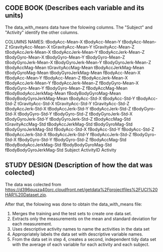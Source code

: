 ## CODE BOOK (Describes each variable and its units)

The data_with_means data have the folowing columns. The "Subject" and "Activity" identify the other columns.

COLUMNS NAMES:
tBodyAcc-Mean-X
tBodyAcc-Mean-Y
tBodyAcc-Mean-Z
tGravityAcc-Mean-X
tGravityAcc-Mean-Y
tGravityAcc-Mean-Z
tBodyAccJerk-Mean-X
tBodyAccJerk-Mean-Y
tBodyAccJerk-Mean-Z
tBodyGyro-Mean-X
tBodyGyro-Mean-Y
tBodyGyro-Mean-Z
tBodyGyroJerk-Mean-X
tBodyGyroJerk-Mean-Y
tBodyGyroJerk-Mean-Z
tBodyAccMag-Mean
tGravityAccMag-Mean
tBodyAccJerkMag-Mean
tBodyGyroMag-Mean
tBodyGyroJerkMag-Mean
fBodyAcc-Mean-X
fBodyAcc-Mean-Y
fBodyAcc-Mean-Z
fBodyAccJerk-Mean-X
fBodyAccJerk-Mean-Y
fBodyAccJerk-Mean-Z
fBodyGyro-Mean-X
fBodyGyro-Mean-Y
fBodyGyro-Mean-Z
fBodyAccMag-Mean
fBodyBodyAccJerkMag-Mean
fBodyBodyGyroMag-Mean
fBodyBodyGyroJerkMag-Mean
tBodyAcc-Std-X
tBodyAcc-Std-Y
tBodyAcc-Std-Z
tGravityAcc-Std-X
tGravityAcc-Std-Y
tGravityAcc-Std-Z
tBodyAccJerk-Std-X
tBodyAccJerk-Std-Y
tBodyAccJerk-Std-Z
tBodyGyro-Std-X
tBodyGyro-Std-Y
tBodyGyro-Std-Z
tBodyGyroJerk-Std-X
tBodyGyroJerk-Std-Y
tBodyGyroJerk-Std-Z
tBodyAccMag-Std
tGravityAccMag-Std
tBodyAccJerkMag-Std
tBodyGyroMag-Std
tBodyGyroJerkMag-Std
fBodyAcc-Std-X
fBodyAcc-Std-Y
fBodyAcc-Std-Z
fBodyAccJerk-Std-X
fBodyAccJerk-Std-Y
fBodyAccJerk-Std-Z
fBodyGyro-Std-X
fBodyGyro-Std-Y
fBodyGyro-Std-Z
fBodyAccMag-Std
fBodyBodyAccJerkMag-Std
fBodyBodyGyroMag-Std
fBodyBodyGyroJerkMag-Std
Subject
ActivityID
Activity


## STUDY DESIGN (Description of how the dat was colected)

The data was colected from https://d396qusza40orc.cloudfront.net/getdata%2Fprojectfiles%2FUCI%20HAR%20Dataset.zip.

After that, the folowing was done to obtain the data_with_means file:

1. Merges the training and the test sets to create one data set.
2. Extracts only the measurements on the mean and standard deviation for each measurement. 
3. Uses descriptive activity names to name the activities in the data set
4. Appropriately labels the data set with descriptive variable names. 
5. From the data set in step 4, creates a second, independent tidy data set with the average of each variable for each activity and each subject.

